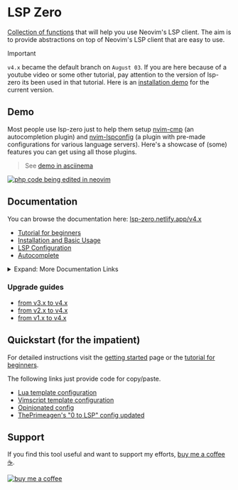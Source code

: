 # LSP Zero

[Collection of functions](https://lsp-zero.netlify.app/v4.x/reference/lua-api.html) that will help you use Neovim's LSP client. The aim is to provide abstractions on top of Neovim's LSP client that are easy to use.

> [!IMPORTANT]
> `v4.x` became the default branch on `August 03`. If you are here because of a youtube video or some other tutorial, pay attention to the version of lsp-zero its been used in that tutorial. Here is an [installation demo](https://asciinema.org/a/671812) for the current version.

## Demo

Most people use lsp-zero just to help them setup [nvim-cmp](https://github.com/hrsh7th/nvim-cmp) (an autocompletion plugin) and [nvim-lspconfig](https://github.com/neovim/nvim-lspconfig) (a plugin with pre-made configurations for various language servers). Here's a showcase of (some) features you can get using all those plugins.

> See [demo in asciinema](https://asciinema.org/a/636643)

[![php code being edited in neovim](https://github.com/user-attachments/assets/6d414988-d912-4bf0-812a-3c2dad92a472)](https://asciinema.org/a/636643) 

## Documentation

You can browse the documentation here: [lsp-zero.netlify.app/v4.x](https://lsp-zero.netlify.app/v4.x/introduction.html)

* [Tutorial for beginners](https://lsp-zero.netlify.app/v4.x/tutorial.html)
* [Installation and Basic Usage](https://lsp-zero.netlify.app/v4.x/getting-started.html)
* [LSP Configuration](https://lsp-zero.netlify.app/v4.x/language-server-configuration.html)
* [Autocomplete](https://lsp-zero.netlify.app/v4.x/autocomplete.html)

<details>

<summary>Expand: More Documentation Links </summary>

* Integrations

  * [Integrate with mason.nvim](https://lsp-zero.netlify.app/v4.x/guide/integrate-with-mason-nvim.html)
  * [Enable folds with nvim-ufo](https://lsp-zero.netlify.app/v4.x/guide/quick-recipes.html#enable-folds-with-nvim-ufo)
  * [Setup copilot.lua + nvim-cmp](https://lsp-zero.netlify.app/v4.x/guide/setup-copilot-lua-plus-nvim-cmp.html)
  * [Setup with nvim-jdtls](https://lsp-zero.netlify.app/v4.x/guide/setup-with-nvim-jdtls.html)
  * [Setup with nvim-navic](https://lsp-zero.netlify.app/v4.x/guide/quick-recipes.html#setup-with-nvim-navic)
  * [Setup with rustaceanvim](https://lsp-zero.netlify.app/v4.x/guide/quick-recipes.html#setup-with-rustaceanvim)
  * [Setup with flutter-tools](https://lsp-zero.netlify.app/v4.x/guide/quick-recipes.html#setup-with-flutter-tools)
  * [Setup with nvim-metals](https://lsp-zero.netlify.app/v4.x/guide/quick-recipes.html#setup-with-nvim-metals)
  * [Setup with haskell-tools](https://lsp-zero.netlify.app/v4.x/guide/quick-recipes.html#setup-with-haskell-tools)

* Guides

  * [What to do when the language server doesn't start?](https://lsp-zero.netlify.app/v4.x/guide/what-to-do-when-lsp-doesnt-start.html)
  * [Lazy loading with lazy.nvim](https://lsp-zero.netlify.app/v4.x/guide/lazy-loading-with-lazy-nvim.html)
  * [lua_ls for Neovim](https://lsp-zero.netlify.app/v4.x/guide/neovim-lua-ls.html)
  * [Configure Volar 2.0 (with typescript support)](https://lsp-zero.netlify.app/v4.x/guide/configure-volar-v2.html)

* API

  * [Commands](https://lsp-zero.netlify.app/v4.x/reference/commands.html)
  * [Variables](https://lsp-zero.netlify.app/v4.x/reference/variables.html)
  * [Lua API](https://lsp-zero.netlify.app/v4.x/guide/what-to-do-when-lsp-doesnt-start.html) 

* Blog posts

  * [You might not need lsp-zero](https://lsp-zero.netlify.app/v3.x/blog/you-might-not-need-lsp-zero.html)
  * [ThePrimeagen 0 to LSP config](https://lsp-zero.netlify.app/v3.x/blog/theprimeagens-config-from-2022.html)

</details>

### Upgrade guides

* [from v3.x to v4.x](https://lsp-zero.netlify.app/v4.x/guide/migrate-from-v3-branch.html)
* [from v2.x to v4.x](https://lsp-zero.netlify.app/v4.x/guide/migrate-from-v2-branch.html)
* [from v1.x to v4.x](https://lsp-zero.netlify.app/v4.x/guide/migrate-from-v1-branch.html)

## Quickstart (for the impatient)

For detailed instructions visit the [getting started](https://lsp-zero.netlify.app/v4.x/getting-started.html) page or the [tutorial for beginners](https://lsp-zero.netlify.app/v4.x/tutorial.html).

The following links just provide code for copy/paste.

* [Lua template configuration](https://lsp-zero.netlify.app/v4.x/template/lua-config.html)
* [Vimscript template configuration](https://lsp-zero.netlify.app/v4.x/template/vimscript-config.html)
* [Opinionated config](https://lsp-zero.netlify.app/v4.x/template/opinionated.html) 
* [ThePrimeagen's "0 to LSP" config updated](https://lsp-zero.netlify.app/v3.x/blog/theprimeagens-config-from-2022.html)

## Support

If you find this tool useful and want to support my efforts, [buy me a coffee ☕](https://www.buymeacoffee.com/vonheikemen).

[![buy me a coffee](https://res.cloudinary.com/vonheikemen/image/upload/v1618466522/buy-me-coffee_ah0uzh.png)](https://www.buymeacoffee.com/vonheikemen)

